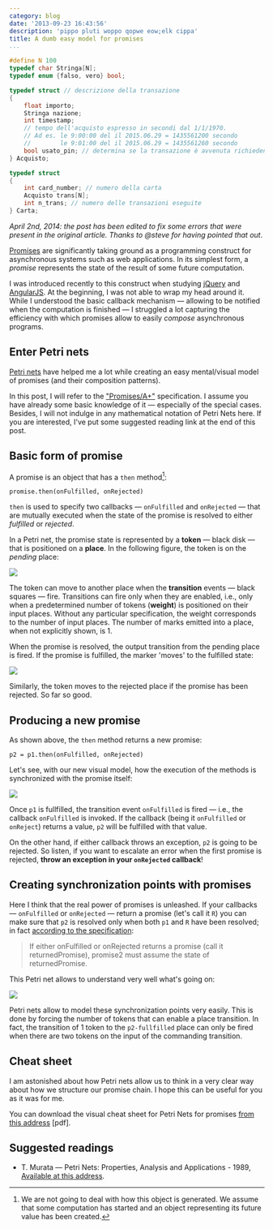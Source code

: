 ```yaml
---
category: blog
date: '2013-09-23 16:43:56'
description: 'pippo pluti woppo qopwe eow;elk cippa'
title: A dumb easy model for promises
...
```


``` c
#define N 100
typedef char Stringa[N];
typedef enum {falso, vero} bool;

typedef struct // descrizione della transazione
{
    float importo;
    Stringa nazione;
    int timestamp;
    // tempo dell'acquisto espresso in secondi dal 1/1/1970.
    // Ad es. le 9:00:00 del il 2015.06.29 = 1435561200 secondo
    //        le 9:01:00 del il 2015.06.29 = 1435561260 secondo
    bool usato_pin; // determina se la transazione è avvenuta richiedendo il pin all'utente
} Acquisto;

typedef struct
{
    int card_number; // numero della carta
    Acquisto trans[N];
    int n_trans; // numero delle transazioni eseguite
} Carta;
```

*April 2nd, 2014: the post has been edited to fix some errors that were
present in the original article. Thanks to @steve for having pointed
that out*.

[Promises](http://en.wikipedia.org/wiki/Futures_and_promises) are
significantly taking ground as a programming construct for asynchronous
systems such as web applications. In its simplest form, a *promise*
represents the state of the result of some future computation.

I was introduced recently to this construct when studying
[jQuery](http://api.jquery.com/promise/) and
[AngularJS](http://angularjs.org/). At the beginning, I was not able to
wrap my head around it. While I understood the basic callback mechanism
— allowing to be notified when the computation is finished — I struggled
a lot capturing the efficiency with which promises allow to easily
*compose* asynchronous programs.

Enter Petri nets
----------------

[Petri nets](http://en.wikipedia.org/wiki/Petri_net) have helped me a
lot while creating an easy mental/visual model of promises (and their
composition patterns).

In this post, I will refer to the
["Promises/A+"](http://promises-aplus.github.io/promises-spec/)
specification. I assume you have already some basic knowledge of it —
especially of the special cases. Besides, I will not indulge in any
mathematical notation of Petri Nets here. If you are interested, I've
put some suggested reading link at the end of this post.

Basic form of promise
---------------------

A promise is an object that has a `then` method[^1]:

    promise.then(onFulfilled, onRejected)

`then` is used to specify two callbacks — `onFulfilled` and `onRejected`
— that are mutually executed when the state of the promise is resolved
to either *fulfilled* or *rejected*.

In a Petri net, the promise state is represented by a **token** — black
disk — that is positioned on a **place**. In the following figure, the
token is on the *pending* place:

![](http://www.vittoriozaccaria.net/deposit/pending1.png)

The token can move to another place when the **transition** events —
black squares — fire. Transitions can fire only when they are enabled,
i.e., only when a predetermined number of tokens (**weight**) is
positioned on their input places. Without any particular specification,
the weight corresponds to the number of input places. The number of
marks emitted into a place, when not explicitly shown, is 1.

When the promise is resolved, the output transition from the pending
place is fired. If the promise is fulfilled, the marker 'moves' to the
fulfilled state:

![](http://www.vittoriozaccaria.net/deposit/fulfilled1.png)

Similarly, the token moves to the rejected place if the promise has been
rejected. So far so good.

Producing a new promise
-----------------------

As shown above, the `then` method returns a new promise:

    p2 = p1.then(onFulfilled, onRejected)

Let's see, with our new visual model, how the execution of the methods
is synchronized with the promise itself:

![](http://www.vittoriozaccaria.net/deposit/then1.png)

Once `p1` is fullfilled, the transition event `onFulfilled` is fired —
i.e., the callback `onFulfilled` is invoked. If the callback (being it
`onFulfilled` or `onReject`) returns a value, `p2` will be fulfilled
with that value.

On the other hand, if either callback throws an exception, `p2` is going
to be rejected. So listen, if you want to escalate an error when the
first promise is rejected, **throw an exception in your `onRejected`
callback**!

Creating synchronization points with promises
---------------------------------------------

Here I think that the real power of promises is unleashed. If your
callbacks — `onFulfilled` or `onRejected` — return a promise (let's call
it `R`) you can make sure that `p2` is resolved only when both `p1` and
`R` have been resolved; in fact [according to the
specification](http://promises-aplus.github.io/promises-spec/#point-52):

> If either onFulfilled or onRejected returns a promise (call it
> returnedPromise), promise2 must assume the state of returnedPromise.

This Petri net allows to understand very well what's going on:

![](http://www.vittoriozaccaria.net/deposit/returned_promise1.png)

Petri nets allow to model these synchronization points very easily. This
is done by forcing the number of tokens that can enable a place
transition. In fact, the transition of 1 token to the `p2-fullfilled`
place can only be fired when there are two tokens on the input of the
commanding transition.

Cheat sheet
-----------

I am astonished about how Petri nets allow us to think in a very clear
way about how we structure our promise chain. I hope this can be useful
for you as it was for me.

You can download the visual cheat sheet for Petri Nets for promises
[from this
address](http://www.vittoriozaccaria.net/deposit/promises_cheat_sheet1.pdf)
\[pdf\].

Suggested readings
------------------

-   T. Murata — Petri Nets: Properties, Analysis and Applications -
    1989, [Available at this
    address](http://embedded.eecs.berkeley.edu/Respep/Research/hsc/class.F03/ee249/discussionpapers/PetriNets.pdf).

[^1]: We are not going to deal with how this object is generated. We
    assume that some computation has started and an object representing
    its future value has been created.
